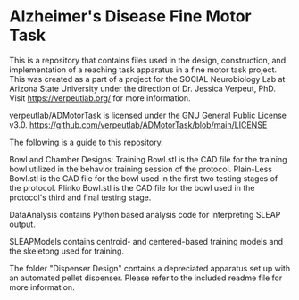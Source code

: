# Alzheimer's Disease Fine Motor Task
This is a repository that contains files used in the design, construction, and implementation of a reaching task apparatus in a fine motor task project. 
This was created as a part of a project for the SOCIAL Neurobiology Lab at Arizona State University under the direction of Dr. Jessica Verpeut, PhD. 
Visit https://verpeutlab.org/ for more information. 

verpeutlab/ADMotorTask is licensed under the GNU General Public License v3.0. https://github.com/verpeutlab/ADMotorTask/blob/main/LICENSE

The following is a guide to this repository.

Bowl and Chamber Designs:
Training Bowl.stl is the CAD file for the training bowl utilized in the behavior training session of the protocol. 
Plain-Less Bowl.stl is the CAD file for the bowl used in the first two testing stages of the protocol.
Plinko Bowl.stl is the CAD file for the bowl used in the protocol's third and final testing stage.

DataAnalysis contains Python based analysis code for interpreting SLEAP output.

SLEAPModels contains centroid- and centered-based training models and the skeletong used for training.

The folder "Dispenser Design" contains a depreciated apparatus set up with an automated pellet dispenser. Please refer to the included readme file for more information.
